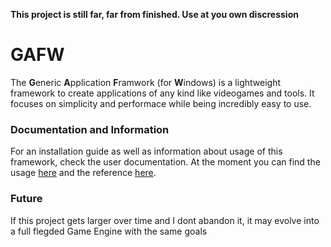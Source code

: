 **This project is still far, far from finished. Use at you own discression**

# GAFW
The **G**eneric **A**pplication **F**ramwork (for **W**indows) is a lightweight framework to create applications of 
any kind like videogames and tools. It focuses on simplicity and performace while being incredibly easy to use.

### Documentation and Information
For an installation guide as well as information about usage of this framework, check the user documentation.
At the moment you can find the usage [here](/Doc/Usage.md) and the reference [here](/Doc/Reference.md).

### Future
If this project gets larger over time and I dont abandon it, it may evolve into a full flegded Game Engine with
the same goals